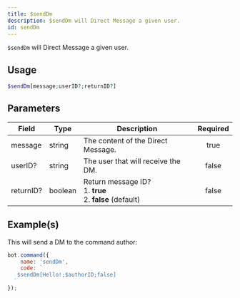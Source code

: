 ```yaml
---
title: $sendDm
description: $sendDm will Direct Message a given user.
id: sendDm
---
```


`$sendDm` will Direct Message a given user.

## Usage

```php
$sendDm[message;userID?;returnID?]
```

## Parameters

| Field     | Type    | Description                                                          | Required |
| --------- | ------- | -------------------------------------------------------------------- | :------: |
| message   | string  | The content of the Direct Message.                                   |   true   |
| userID?   | string  | The user that will receive the DM.                                   |  false   |
| returnID? | boolean | Return message ID?  <br /> 1. **true** <br /> 2. **false** (default) |  false   |

## Example(s)

This will send a DM to the command author:

```javascript
bot.command({
    name: 'sendDm',
    code: `
   $sendDm[Hello!;$authorID;false]  
  `
});
```